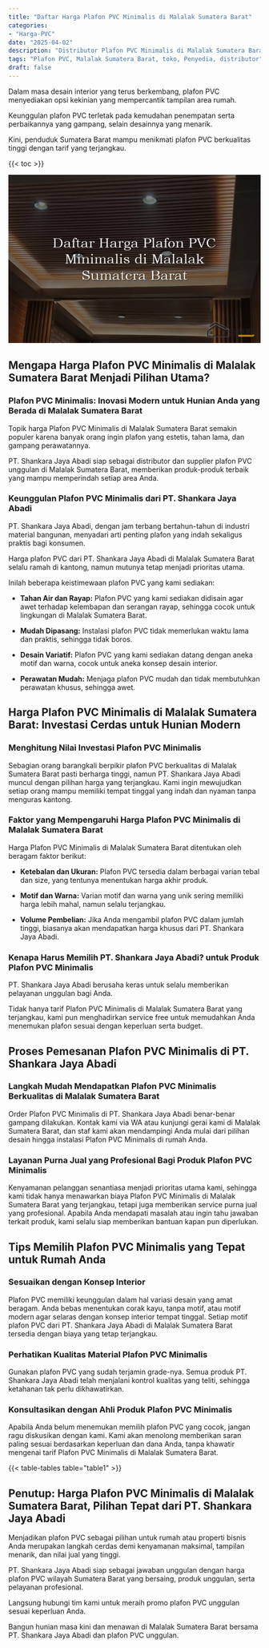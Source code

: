 ```yaml
---
title: "Daftar Harga Plafon PVC Minimalis di Malalak Sumatera Barat"
categories: 
- "Harga-PVC"
date: "2025-04-02"
description: "Distributor Plafon PVC Minimalis di Malalak Sumatera Barat bagi rumah, perkantoran, serta toko. Panel unggulan, pilihan motif, warna modern, beserta layanan instalasi dikerjakan oleh teknisi berpengalaman serta jaminan resmi!|Jasa penyediaan Plafon PVC Minimalis di Malalak Sumatera Barat untuk kebutuhan tempat tinggal, kantor, maupun ritel, dengan produk terbaik dan pemasangan oleh tim ahli dan garansi resmi.|Alternatif Plafon PVC Minimalis di Malalak Sumatera Barat yang terpercaya bagi tempat tinggal, kantor, dan toko, bersama material unggulan dan penempatan ditangani oleh teknisi ahli dan jaminan resmi.|Distribusi Plafon PVC Minimalis di Malalak Sumatera Barat bagi hunian, perkantoran, dan toko, dengan panel unggulan dan pemasangan ditangani oleh tim profesional, dilengkapi beserta jaminan resmi.}"
tags: "Plafon PVC, Malalak Sumatera Barat, toko, Penyedia, distributor"
draft: false
---
```


Dalam masa desain interior yang terus berkembang, plafon PVC menyediakan opsi kekinian yang mempercantik tampilan area rumah.

Keunggulan plafon PVC terletak pada kemudahan penempatan serta perbaikannya yang gampang, selain desainnya yang menarik.

Kini, penduduk Sumatera Barat mampu menikmati plafon PVC berkualitas tinggi dengan tarif yang terjangkau.

{{< toc >}}

![Daftar Harga Plafon PVC Minimalis di Malalak Sumatera Barat](/images/Harga-PVC/Daftar-Harga-Plafon-PVC-Minimalis-di-Malalak-Sumatera-Barat.png)


## Mengapa Harga Plafon PVC Minimalis di Malalak Sumatera Barat Menjadi Pilihan Utama?

### Plafon PVC Minimalis: Inovasi Modern untuk Hunian Anda yang Berada di Malalak Sumatera Barat

Topik harga Plafon PVC Minimalis di Malalak Sumatera Barat semakin populer karena banyak orang ingin plafon yang estetis, tahan lama, dan gampang perawatannya.

PT. Shankara Jaya Abadi siap sebagai distributor dan supplier plafon PVC unggulan di Malalak Sumatera Barat, memberikan produk-produk terbaik yang mampu memperindah setiap area Anda.

### Keunggulan Plafon PVC Minimalis dari PT. Shankara Jaya Abadi

PT. Shankara Jaya Abadi, dengan jam terbang bertahun-tahun di industri material bangunan, menyadari arti penting plafon yang indah sekaligus praktis bagi konsumen.

Harga plafon PVC dari PT. Shankara Jaya Abadi di Malalak Sumatera Barat selalu ramah di kantong, namun mutunya tetap menjadi prioritas utama.

Inilah beberapa keistimewaan plafon PVC yang kami sediakan:

- **Tahan Air dan Rayap:** Plafon PVC yang kami sediakan didisain agar awet terhadap kelembapan dan serangan rayap, sehingga cocok untuk lingkungan di Malalak Sumatera Barat.

- **Mudah Dipasang:** Instalasi plafon PVC tidak memerlukan waktu lama dan praktis, sehingga tidak boros.

- **Desain Variatif:** Plafon PVC yang kami sediakan datang dengan aneka motif dan warna, cocok untuk aneka konsep desain interior.

- **Perawatan Mudah:** Menjaga plafon PVC mudah dan tidak membutuhkan perawatan khusus, sehingga awet.

## Harga Plafon PVC Minimalis di Malalak Sumatera Barat: Investasi Cerdas untuk Hunian Modern

### Menghitung Nilai Investasi Plafon PVC Minimalis

Sebagian orang barangkali berpikir plafon PVC berkualitas di Malalak Sumatera Barat pasti berharga tinggi, namun PT. Shankara Jaya Abadi muncul dengan pilihan harga yang terjangkau. Kami ingin mewujudkan setiap orang mampu memiliki tempat tinggal yang indah dan nyaman tanpa menguras kantong.

### Faktor yang Mempengaruhi Harga Plafon PVC Minimalis di Malalak Sumatera Barat

Harga Plafon PVC Minimalis di Malalak Sumatera Barat ditentukan oleh beragam faktor berikut:

- **Ketebalan dan Ukuran:** Plafon PVC tersedia dalam berbagai varian tebal dan size, yang tentunya menentukan harga akhir produk.

- **Motif dan Warna:** Varian motif dan warna yang unik sering memiliki harga lebih mahal, namun selalu terjangkau.

- **Volume Pembelian:** Jika Anda mengambil plafon PVC dalam jumlah tinggi, biasanya akan mendapatkan harga khusus dari PT. Shankara Jaya Abadi.

### Kenapa Harus Memilih PT. Shankara Jaya Abadi? untuk Produk Plafon PVC Minimalis

PT. Shankara Jaya Abadi berusaha keras untuk selalu memberikan pelayanan unggulan bagi Anda.

Tidak hanya tarif Plafon PVC Minimalis di Malalak Sumatera Barat yang terjangkau, kami pun menghadirkan service free untuk memudahkan Anda menemukan plafon sesuai dengan keperluan serta budget.

## Proses Pemesanan Plafon PVC Minimalis di PT. Shankara Jaya Abadi

### Langkah Mudah Mendapatkan Plafon PVC Minimalis Berkualitas di Malalak Sumatera Barat

Order Plafon PVC Minimalis di PT. Shankara Jaya Abadi benar-benar gampang dilakukan. Kontak kami via WA atau kunjungi gerai kami di Malalak Sumatera Barat, dan staf kami akan mendampingi Anda mulai dari pilihan desain hingga instalasi Plafon PVC Minimalis di rumah Anda.

### Layanan Purna Jual yang Profesional Bagi Produk Plafon PVC Minimalis

Kenyamanan pelanggan senantiasa menjadi prioritas utama kami, sehingga kami tidak hanya menawarkan biaya Plafon PVC Minimalis di Malalak Sumatera Barat yang terjangkau, tetapi juga memberikan service purna jual yang profesional. Apabila Anda mendapati masalah atau ingin tahu jawaban terkait produk, kami selalu siap memberikan bantuan kapan pun diperlukan.

## Tips Memilih Plafon PVC Minimalis yang Tepat untuk Rumah Anda

### Sesuaikan dengan Konsep Interior

Plafon PVC memiliki keunggulan dalam hal variasi desain yang amat beragam. Anda bebas menentukan corak kayu, tanpa motif, atau motif modern agar selaras dengan konsep interior tempat tinggal. Setiap motif plafon PVC dari PT. Shankara Jaya Abadi di Malalak Sumatera Barat tersedia dengan biaya yang tetap terjangkau.

### Perhatikan Kualitas Material Plafon PVC Minimalis

Gunakan plafon PVC yang sudah terjamin grade-nya. Semua produk PT. Shankara Jaya Abadi telah menjalani kontrol kualitas yang teliti, sehingga ketahanan tak perlu dikhawatirkan.

### Konsultasikan dengan Ahli Produk Plafon PVC Minimalis

Apabila Anda belum menemukan memilih plafon PVC yang cocok, jangan ragu diskusikan dengan kami. Kami akan menolong memberikan saran paling sesuai berdasarkan keperluan dan dana Anda, tanpa khawatir mengenai tarif Plafon PVC Minimalis di Malalak Sumatera Barat.

{{< table-tables table="table1" >}}

## Penutup: Harga Plafon PVC Minimalis di Malalak Sumatera Barat, Pilihan Tepat dari PT. Shankara Jaya Abadi

Menjadikan plafon PVC sebagai pilihan untuk rumah atau properti bisnis Anda merupakan langkah cerdas demi kenyamanan maksimal, tampilan menarik, dan nilai jual yang tinggi.

PT. Shankara Jaya Abadi siap sebagai jawaban unggulan dengan harga plafon PVC wilayah Sumatera Barat yang bersaing, produk unggulan, serta pelayanan profesional.

Langsung hubungi tim kami untuk meraih promo plafon PVC unggulan sesuai keperluan Anda.

Bangun hunian masa kini dan menawan di Malalak Sumatera Barat bersama PT. Shankara Jaya Abadi dan plafon PVC unggulan.